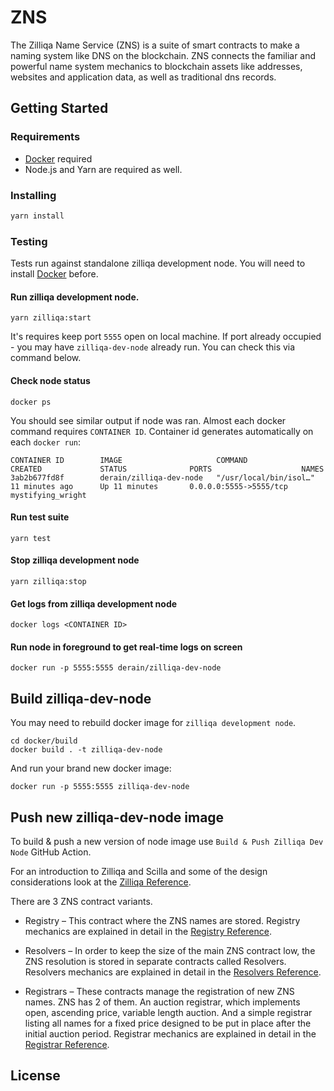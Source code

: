 # ZNS

The Zilliqa Name Service (ZNS) is a suite of smart contracts to make a naming
system like DNS on the blockchain. ZNS connects the familiar and powerful name
system mechanics to blockchain assets like addresses, websites and application
data, as well as traditional dns records.

## Getting Started

### Requirements

- [Docker](https://www.docker.com) required
- Node.js and Yarn are required as well.

### Installing

```sh
yarn install
```

### Testing

Tests run against standalone zilliqa development node. You will need to install [Docker](https://www.docker.com) before.

#### Run zilliqa development node.

```shell script
yarn zilliqa:start
```

It's requires keep port `5555` open on local machine. 
If port already occupied - you may have `zilliqa-dev-node` already run. 
You can check this via command below. 

#### Check node status

```shell script
docker ps
```

You should see similar output if node was ran. 
Almost each docker command requires `CONTAINER ID`. Container id generates automatically on each `docker run`:
```
CONTAINER ID        IMAGE                     COMMAND                  CREATED             STATUS              PORTS                    NAMES
3ab2b677fd8f        derain/zilliqa-dev-node   "/usr/local/bin/isol…"   11 minutes ago      Up 11 minutes       0.0.0.0:5555->5555/tcp   mystifying_wright
```

#### Run test suite
```
yarn test
```

#### Stop zilliqa development node

```shell script
yarn zilliqa:stop
```


#### Get logs from zilliqa development node
```shell script
docker logs <CONTAINER ID>
```

#### Run node in foreground to get real-time logs on screen
```shell script
docker run -p 5555:5555 derain/zilliqa-dev-node
```

## Build zilliqa-dev-node
You may need to rebuild docker image for `zilliqa development node`.
```shell script
cd docker/build
docker build . -t zilliqa-dev-node
```
And run your brand new docker image:
```shell script
docker run -p 5555:5555 zilliqa-dev-node
```

## Push new zilliqa-dev-node image

To build & push a new version of node image use `Build & Push Zilliqa Dev Node` GitHub Action.

For an introduction to Zilliqa and Scilla and some of the design considerations
look at the [Zilliqa Reference](./ZILLIQA.md).

There are 3 ZNS contract variants.

- Registry – This contract where the ZNS names are stored. Registry mechanics
  are explained in detail in the [Registry Reference](./REGISTRY.md).

- Resolvers – In order to keep the size of the main ZNS contract low, the ZNS resolution is stored in separate contracts called
  Resolvers. Resolvers mechanics are explained in detail in the
  [Resolvers Reference](./RESOLVERS.md).

- Registrars – These contracts manage the registration of new ZNS names. ZNS has 2
  of them. An auction registrar, which implements open, ascending price,
  variable length auction. And a simple registrar listing all names for a fixed
  price designed to be put in place after the initial auction period. Registrar
  mechanics are explained in detail in the
  [Registrar Reference](./REGISTRAR.md).

## License


